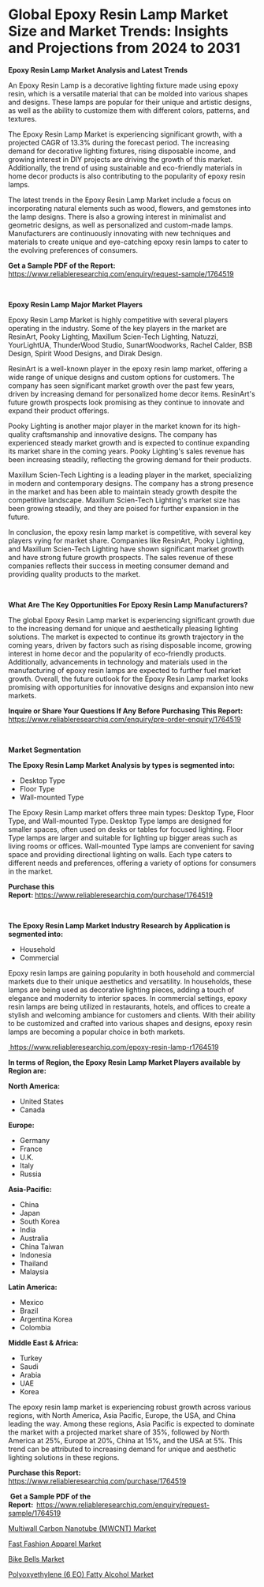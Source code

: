 <p><h1>Global Epoxy Resin Lamp Market Size and Market Trends: Insights and Projections from 2024 to 2031</h1></p><p><strong>Epoxy Resin Lamp Market Analysis and Latest Trends</strong></p>
<p><p>An Epoxy Resin Lamp is a decorative lighting fixture made using epoxy resin, which is a versatile material that can be molded into various shapes and designs. These lamps are popular for their unique and artistic designs, as well as the ability to customize them with different colors, patterns, and textures.</p><p>The Epoxy Resin Lamp Market is experiencing significant growth, with a projected CAGR of 13.3% during the forecast period. The increasing demand for decorative lighting fixtures, rising disposable income, and growing interest in DIY projects are driving the growth of this market. Additionally, the trend of using sustainable and eco-friendly materials in home decor products is also contributing to the popularity of epoxy resin lamps.</p><p>The latest trends in the Epoxy Resin Lamp Market include a focus on incorporating natural elements such as wood, flowers, and gemstones into the lamp designs. There is also a growing interest in minimalist and geometric designs, as well as personalized and custom-made lamps. Manufacturers are continuously innovating with new techniques and materials to create unique and eye-catching epoxy resin lamps to cater to the evolving preferences of consumers.</p></p>
<p><strong>Get a Sample PDF of the Report:&nbsp;</strong> <a href="https://www.reliableresearchiq.com/enquiry/request-sample/1764519">https://www.reliableresearchiq.com/enquiry/request-sample/1764519</a></p>
<p>&nbsp;</p>
<p><strong>Epoxy Resin Lamp Major Market Players</strong></p>
<p><p>Epoxy Resin Lamp Market is highly competitive with several players operating in the industry. Some of the key players in the market are ResinArt, Pooky Lighting, Maxillum Scien-Tech Lighting, Natuzzi, YourLightUA, ThunderWood Studio, SunartWoodworks, Rachel Calder, BSB Design, Spirit Wood Designs, and Dirak Design.</p><p>ResinArt is a well-known player in the epoxy resin lamp market, offering a wide range of unique designs and custom options for customers. The company has seen significant market growth over the past few years, driven by increasing demand for personalized home decor items. ResinArt's future growth prospects look promising as they continue to innovate and expand their product offerings.</p><p>Pooky Lighting is another major player in the market known for its high-quality craftsmanship and innovative designs. The company has experienced steady market growth and is expected to continue expanding its market share in the coming years. Pooky Lighting's sales revenue has been increasing steadily, reflecting the growing demand for their products.</p><p>Maxillum Scien-Tech Lighting is a leading player in the market, specializing in modern and contemporary designs. The company has a strong presence in the market and has been able to maintain steady growth despite the competitive landscape. Maxillum Scien-Tech Lighting's market size has been growing steadily, and they are poised for further expansion in the future.</p><p>In conclusion, the epoxy resin lamp market is competitive, with several key players vying for market share. Companies like ResinArt, Pooky Lighting, and Maxillum Scien-Tech Lighting have shown significant market growth and have strong future growth prospects. The sales revenue of these companies reflects their success in meeting consumer demand and providing quality products to the market.</p></p>
<p>&nbsp;</p>
<p><strong>What Are The Key Opportunities For Epoxy Resin Lamp Manufacturers?</strong></p>
<p><p>The global Epoxy Resin Lamp market is experiencing significant growth due to the increasing demand for unique and aesthetically pleasing lighting solutions. The market is expected to continue its growth trajectory in the coming years, driven by factors such as rising disposable income, growing interest in home decor and the popularity of eco-friendly products. Additionally, advancements in technology and materials used in the manufacturing of epoxy resin lamps are expected to further fuel market growth. Overall, the future outlook for the Epoxy Resin Lamp market looks promising with opportunities for innovative designs and expansion into new markets.</p></p>
<p><strong>Inquire or Share Your Questions If Any Before Purchasing This Report:</strong> <a href="https://www.reliableresearchiq.com/enquiry/pre-order-enquiry/1764519">https://www.reliableresearchiq.com/enquiry/pre-order-enquiry/1764519</a></p>
<p>&nbsp;</p>
<p><strong>Market Segmentation</strong></p>
<p><strong>The Epoxy Resin Lamp Market Analysis by types is segmented into:</strong></p>
<p><ul><li>Desktop Type</li><li>Floor Type</li><li>Wall-mounted Type</li></ul></p>
<p><p>The Epoxy Resin Lamp market offers three main types: Desktop Type, Floor Type, and Wall-mounted Type. Desktop Type lamps are designed for smaller spaces, often used on desks or tables for focused lighting. Floor Type lamps are larger and suitable for lighting up bigger areas such as living rooms or offices. Wall-mounted Type lamps are convenient for saving space and providing directional lighting on walls. Each type caters to different needs and preferences, offering a variety of options for consumers in the market.</p></p>
<p><strong>Purchase this Report:&nbsp;</strong><a href="https://www.reliableresearchiq.com/purchase/1764519">https://www.reliableresearchiq.com/purchase/1764519</a></p>
<p>&nbsp;</p>
<p><strong>The Epoxy Resin Lamp Market Industry Research by Application is segmented into:</strong></p>
<p><ul><li>Household</li><li>Commercial</li></ul></p>
<p><p>Epoxy resin lamps are gaining popularity in both household and commercial markets due to their unique aesthetics and versatility. In households, these lamps are being used as decorative lighting pieces, adding a touch of elegance and modernity to interior spaces. In commercial settings, epoxy resin lamps are being utilized in restaurants, hotels, and offices to create a stylish and welcoming ambiance for customers and clients. With their ability to be customized and crafted into various shapes and designs, epoxy resin lamps are becoming a popular choice in both markets.</p></p>
<p><a href="https://www.reliableresearchiq.com/epoxy-resin-lamp-r1764519">&nbsp;https://www.reliableresearchiq.com/epoxy-resin-lamp-r1764519</a></p>
<p><strong>In terms of Region, the Epoxy Resin Lamp Market Players available by Region are:</strong></p>
<p>
    <p> <strong> North America: </strong>
        <ul>
            <li>United States</li>
            <li>Canada</li>
        </ul>
        </p> 
    <p> <strong> Europe: </strong>
        <ul>
            <li>Germany</li>
            <li>France</li>
            <li>U.K.</li>
            <li>Italy</li>
            <li>Russia</li>
        </ul>
        </p> 
    <p> <strong> Asia-Pacific: </strong>
        <ul>
            <li>China</li>
            <li>Japan</li>
            <li>South Korea</li>
            <li>India</li>
            <li>Australia</li>
            <li>China Taiwan</li>
            <li>Indonesia</li>
            <li>Thailand</li>
            <li>Malaysia</li>
        </ul>
        </p> 
    <p> <strong> Latin America: </strong>
        <ul>
            <li>Mexico</li>
            <li>Brazil</li>
            <li>Argentina Korea</li>
            <li>Colombia</li>
        </ul>
        </p> 
    <p> <strong> Middle East & Africa: </strong>
        <ul>
            <li>Turkey</li>
            <li>Saudi</li>
            <li>Arabia</li>
            <li>UAE</li>
            <li>Korea</li>
        </ul>
    </p>
    </p>
<p><p>The epoxy resin lamp market is experiencing robust growth across various regions, with North America, Asia Pacific, Europe, the USA, and China leading the way. Among these regions, Asia Pacific is expected to dominate the market with a projected market share of 35%, followed by North America at 25%, Europe at 20%, China at 15%, and the USA at 5%. This trend can be attributed to increasing demand for unique and aesthetic lighting solutions in these regions.</p></p>
<p><strong>Purchase this Report: </strong><a href="https://www.reliableresearchiq.com/purchase/1764519">https://www.reliableresearchiq.com/purchase/1764519</a></p>
<p>&nbsp;<strong>Get a Sample PDF of the Report:&nbsp;&nbsp;</strong><a href="https://www.reliableresearchiq.com/enquiry/request-sample/1764519">https://www.reliableresearchiq.com/enquiry/request-sample/1764519</a></p>
<p><strong></strong></p>
<p><p><a href="https://medium.com/@amandaexton567/multiwall-carbon-nanotube-mwcnt-market-global-market-share-and-ranking-overall-sales-and-9f0611c78b64">Multiwall Carbon Nanotube (MWCNT) Market</a></p><p><a href="https://github.com/mandarincruisesvn/Market-Research-Report-List-1/blob/main/fast-fashion-apparel-market.md">Fast Fashion Apparel Market</a></p><p><a href="https://github.com/julian6Skinner/Market-Research-Report-List-1/blob/main/bike-bells-market.md">Bike Bells Market</a></p><p><a href="https://medium.com/@amandaexton567/polyoxyethylene-6-eo-fatty-alcohol-market-outlook-complete-industry-analysis-2024-to-2031-0ea22eacd99c">Polyoxyethylene (6 EO) Fatty Alcohol Market</a></p></p>